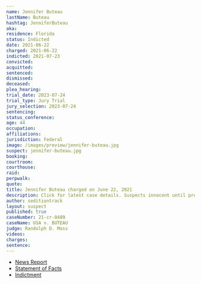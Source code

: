 ```yaml
---
name: Jennifer Buteau
lastName: Buteau
hashtag: JenniferButeau
aka:
residence: Florida
status: Indicted
date: 2021-06-22
charged: 2021-06-22
indicted: 2021-07-23
convicted:
acquitted:
sentenced:
dismissed:
deceased:
plea_hearing:
trial_date: 2023-07-24
trial_type: Jury Trial
jury_selection: 2023-07-24
sentencing:
status_conference:
age: 44
occupation:
affiliations:
jurisdiction: Federal
image: /images/preview/jennifer-buteau.jpg
suspect: jennifer-buteau.jpg
booking:
courtroom:
courthouse:
raid:
perpwalk:
quote:
title: Jennifer Buteau charged on June 22, 2021
description: Click for latest case details. Suspects innocent until proven guilty.
author: seditiontrack
layout: suspect
published: true
caseNumber: 21-cr-0489
caseName: USA v. BUTEAU
judge: Randolph D. Moss
videos:
charges:
sentence:
---
```

- [News Report](https://www.ocala.com/story/news/crime/2021/06/24/ocala-husband-and-wife-charged-jan-6-u-s-capitol-attack/5336380001/)
- [Statement of Facts](https://www.justice.gov/usao-dc/case-multi-defendant/file/1405871/download)
- [Indictment](https://extremism.gwu.edu/sites/g/files/zaxdzs2191/f/Jamie%20and%20Jennifer%20Buteau%20Indictment.pdf)
